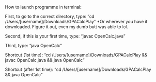 How to launch programme in terminal: 

First, to go to the correct directory, type: “cd /Users/[username]/Downloads/GPACalcPlay”
*Or wherever you have it downloaded. Figure it out, even my dumb butt was able to lol.

Second, if this is your first time, type: “javac OpenCalc.java”

Third, type: “java OpenCalc”

Shortcut (1st time): “cd /Users/[username]/Downloads/GPACalcPlay && javac OpenCalc.java && java OpenCalc”

Shortcut (after 1st time): “cd /Users/[username]/Downloads/GPACalcPlay && java OpenCalc”
